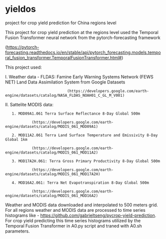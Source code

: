 # yieldos
project for crop yield prediction for China regions level

This project for crop yield prediction at the regions level used the Temporal Fusion Transformer neural network from the pytorch-forecasting framework 

(https://pytorch-forecasting.readthedocs.io/en/stable/api/pytorch_forecasting.models.temporal_fusion_transformer.TemporalFusionTransformer.html#)

This project used:

I. Weather data - FLDAS: Famine Early Warning Systems Network (FEWS NET) Land Data Assimilation System from Google Datasets

                                (https://developers.google.com/earth-engine/datasets/catalog/NASA_FLDAS_NOAH01_C_GL_M_V001)

II. Sattelite MODIS data:

       1. MOD09A1.061 Terra Surface Reflectance 8-Day Global 500m
       
                (https://developers.google.com/earth-engine/datasets/catalog/MODIS_061_MOD09A1)
                
       2. MOD11A2.061 Terra Land Surface Temperature and Emissivity 8-Day Global 1km
       
                (https://developers.google.com/earth-engine/datasets/catalog/MODIS_061_MOD11A2)
                
       3. MOD17A2H.061: Terra Gross Primary Productivity 8-Day Global 500m 
       
                (https://developers.google.com/earth-engine/datasets/catalog/MODIS_061_MOD17A2H)
                
       4. MOD16A2.061: Terra Net Evapotranspiration 8-Day Global 500m
       
                (https://developers.google.com/earth-engine/datasets/catalog/MODIS_061_MOD16A2)


Weather and MODIS data downloaded and interpolated to 500 meters grid. 
For all regions weather and MODIS data are processed to time series histograms like - https://github.com/gabrieltseng/pycrop-yield-prediction.
For crop yield predicting this time series histograms utilized by the Temporal Fusion Transformer in A0.py script and traned with A0.sh parameters. 



